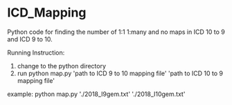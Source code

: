 # ICD_Mapping

Python code for finding the number of 1:1 1:many and no maps in ICD 10 to 9 and ICD 9 to 10.

Running Instruction:
1. change to the python directory
2. run python map.py 'path to ICD 9 to 10 mapping file' 'path to ICD 10 to 9 mapping file'


example: python map.py './2018_I9gem.txt' './2018_I10gem.txt'



